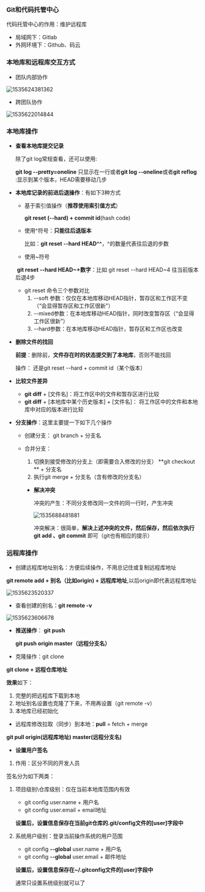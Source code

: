 ### Git和代码托管中心

代码托管中心的作用：维护远程库

- 局域网下：Gitlab
- 外网环境下：Github、码云

### 本地库和远程库交互方式

- 团队内部协作

![1535624381362](C:\Users\WANGJI~1\AppData\Local\Temp\1535624381362.png)



- 跨团队协作

![1535622014844](C:\Users\WANGJI~1\AppData\Local\Temp\1535622014844.png)



### 本地库操作

- **查看本地库提交记录**

  除了git log常规查看，还可以使用:

  **git log --pretty=oneline** 只显示在一行或者**git log --oneline**或者**git reflog** :显示到某个版本，HEAD需要移动几步

- **本地库记录的前进后退操作**：有如下3种方式

  - 基于索引值操作（**推荐使用索引值方式**）

    **git reset (--hard) + commit id**(hash code)

  - 使用^符号：**只能往后退版本**

    比如：**git reset --hard HEAD^^**，^的数量代表往后退的步数

  - 使用~符号

  ​      **git reset --hard HEAD~+数字**：比如 git reset --hard HEAD~4 往当前版本后退4步

  - git reset 命令三个参数对比
    1. --soft 参数：仅仅在本地库移动HEAD指针，暂存区和工作区不变（“会显得暂存区和工作区很新”）
    2. --mixed参数：在本地库移动HEAD指针，同时改变暂存区（“会显得工作区很新”）
    3. --hard参数：在本地库移动HEAD指针，暂存区和工作区也改变

- **删除文件的找回**

  **前提**：删除前，**文件存在时的状态提交到了本地库**，否则不能找回

  操作： 还是git reset --hard + commit id（某个版本）

- **比较文件差异**

  - **git diff** + [文件名]：将工作区中的文件和暂存区进行比较
  - **git diff** + [本地库中某个历史版本] + [文件名]： 将工作区中的文件和本地库中对应的版本进行比较

- **分支操作**：这里主要提一下如下几个操作

  -  创建分支： git branch + 分支名

  - 合并分支：

    1. 切换到接受修改的分支上（即需要合入修改的分支） **git checkout ** + 分支名
    2. 执行git merge + 分支名（含有修改的分支名）

    - **解决冲突**

      冲突的产生：不同分支修改同一文件的同一行时，产生冲突

      ![1535688481881](C:\Users\WANGJI~1\AppData\Local\Temp\1535688481881.png)

      冲突解决：很简单，**解决上述冲突的文件，然后保存，然后依次执行git add 、git commit** 即可（git也有相应的提示）

###  远程库操作

- 创建远程库地址别名：方便后续操作，不用总记住或复制远程库地址

**git remote add + 别名（比如origin) + 远程库地址**,以后origin即代表远程库地址

![1535623520337](C:\Users\WANGJI~1\AppData\Local\Temp\1535623520337.png)

- 查看创建的别名：**git remote -v**

![1535623606678](C:\Users\WANGJI~1\AppData\Local\Temp\1535623606678.png)



- **推送操作**： **git push**

  **git push origin master（远程分支名）**

- 克隆操作：git clone

**git clone + 远程仓库地址**

**效果**如下：

1. 完整的把远程库下载到本地
2. 地址别名设置也克隆了下来，不用再设置（git remote -v）
3. 本地库已经初始化

- 远程库修改拉取（同步）到本地：**pull** = fetch + merge

**git pull origin(远程库地址) master(远程分支名)**

- **设置用户签名**

1. 作用：区分不同的开发人员

签名分为如下两类：

1. 项目级别\仓库级别：仅在当前本地库范围内有效

   - git config user.name + 用户名
   - git config user.email + email地址

   **设置后，设置信息保存在当前git仓库的.git/config文件的[user]字段中**

2. 系统用户级别：登录当前操作系统的用户范围

   - git config **--global** user.name + 用户名
   - git config **--global** user.email + 邮件地址

   **设置后，设置信息保存在~/.gitconfig文件的[user]字段中**

   通常只设置系统级别就可以了

   







